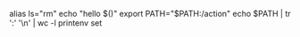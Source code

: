 alias ls="rm"
echo "hello $()"
export PATH="$PATH:/action"
echo $PATH | tr ':' '\n' | wc -l
printenv
set
